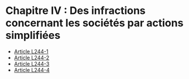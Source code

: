 # Chapitre IV : Des infractions concernant les sociétés par actions simplifiées

- [Article L244-1](article-l244-1.md)
- [Article L244-2](article-l244-2.md)
- [Article L244-3](article-l244-3.md)
- [Article L244-4](article-l244-4.md)

